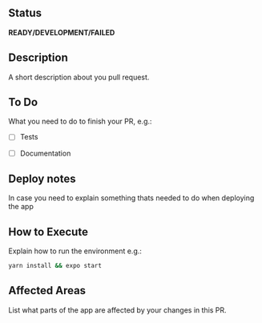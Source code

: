 ## Status
**READY/DEVELOPMENT/FAILED**

## Description
A short description about you pull request.

## To Do
What you need to do to finish your PR, e.g.: <br>
- [ ] Tests
- [ ] Documentation


## Deploy notes
In case you need to explain something thats needed to do when deploying the app

## How to Execute
Explain how to run the environment e.g.:

```sh
yarn install && expo start
```

## Affected Areas
List what parts of the app are affected by your changes in this PR.
